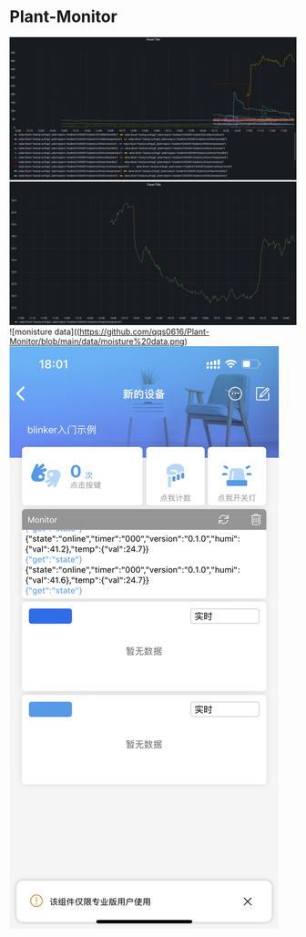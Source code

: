# Plant-Monitor
![Classmates' data](https://github.com/qqs0616/Plant-Monitor/blob/main/data/classmates%20data.png)
![Temperature data](https://github.com/qqs0616/Plant-Monitor/blob/main/data/temperature%20data.png)
![monisture data]((https://github.com/qqs0616/Plant-Monitor/blob/main/data/moisture%20data.png)
![App Interface](https://github.com/qqs0616/Plant-Monitor/blob/main/data/blinker%20app%20data.png)

